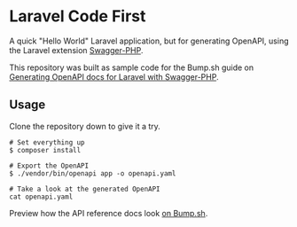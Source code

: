 # Laravel Code First

A quick "Hello World" Laravel application, but for generating OpenAPI, using the Laravel extension [Swagger-PHP](https://zircote.github.io/swagger-php/).

This repository was built as sample code for the Bump.sh guide on [Generating OpenAPI docs for Laravel with Swagger-PHP](https://docs.bump.sh/guides/openapi/code-first-laravel/).

## Usage

Clone the repository down to give it a try.

```
# Set everything up
$ composer install

# Export the OpenAPI
$ ./vendor/bin/openapi app -o openapi.yaml

# Take a look at the generated OpenAPI
cat openapi.yaml
```

Preview how the API reference docs look [on Bump.sh](https://bump.sh/bump-examples/hub/code-samples/doc/laravel-code-first).
